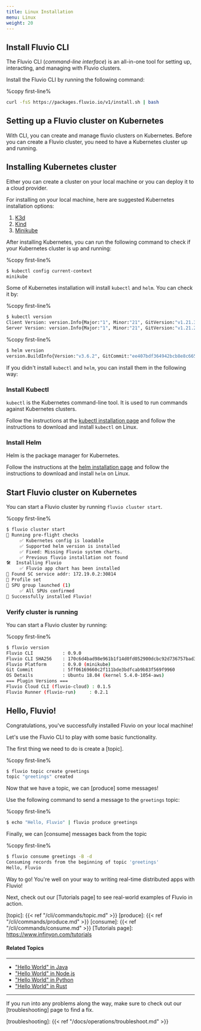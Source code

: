 ```yaml
---
title: Linux Installation
menu: Linux
weight: 20
---
```


## Install Fluvio CLI

The Fluvio CLI (_command-line interface_) is an all-in-one tool for setting up, interacting, and managing with Fluvio clusters.

Install the Fluvio CLI by running the following command:

%copy first-line%
```bash
curl -fsS https://packages.fluvio.io/v1/install.sh | bash
```

## Setting up a Fluvio cluster on Kubernetes

With CLI, you can create and manage fluvio clusters on Kubernetes.  Before you can create a Fluvio cluster, you need to have a Kubernetes cluster up and running.

## Installing Kubernetes cluster

Either you can create a cluster on your local machine or you can deploy it to a cloud provider.

For installing on your local machine, here are suggested Kubernetes installation options:

1) [K3d](https://k3d.io)
2) [Kind](https://kind.sigs.k8s.io)
3) [Minikube](https://minikube.sigs.k8s.io/docs/start/)

After installing Kubernetes, you can run the following command to check if your Kubernetes cluster is up and running:

%copy first-line%
```bash
$ kubectl config current-context
minikube
```

Some of Kubernetes installation will install `kubectl` and `helm`.  You can check it by:

%copy first-line%
```bash
$ kubectl version
Client Version: version.Info{Major:"1", Minor:"21", GitVersion:"v1.21.3", GitCommit:"ca643a4d1f7bfe34773c74f79527be4afd95bf39", GitTreeState:"clean", BuildDate:"2021-07-15T21:04:39Z", GoVersion:"go1.16.6", Compiler:"gc", Platform:"linux/amd64"}
Server Version: version.Info{Major:"1", Minor:"21", GitVersion:"v1.21.2", GitCommit:"092fbfbf53427de67cac1e9fa54aaa09a28371d7", GitTreeState:"clean", BuildDate:"2021-06-16T12:53:14Z", GoVersion:"go1.16.5", Compiler:"gc", Platform:"linux/amd64"}
```

%copy first-line%
```bash
$ helm version
version.BuildInfo{Version:"v3.6.2", GitCommit:"ee407bdf364942bcb8e8c665f82e15aa28009b71", GitTreeState:"clean", GoVersion:"go1.16.5"}
```

If you didn't install `kubectl` and `helm`, you can install them in the following way:

### Install Kubectl

`kubectl` is the Kubernetes command-line tool. It is used to run commands against Kubernetes clusters.

Follow the instructions at the [kubectl installation page] and follow the instructions to download and install `kubectl` on Linux.

[kubectl installation page]: https://kubernetes.io/docs/tasks/tools/install-kubectl-linux/ 

### Install Helm

Helm is the package manager for Kubernetes. 

Follow the instructions at the [helm installation page] and follow the instructions to download and install `helm` on Linux.

[helm installation page]: https://v3.helm.sh/docs/intro/install/ 

## Start Fluvio cluster on Kubernetes

You can start a Fluvio cluster by running `fluvio cluster start`.

%copy first-line%
```bash
$ fluvio cluster start
📝 Running pre-flight checks
     ✅ Kubernetes config is loadable
     ✅ Supported helm version is installed
     ✅ Fixed: Missing Fluvio system charts.
     ✅ Previous fluvio installation not found
🛠️  Installing Fluvio
     ✅ Fluvio app chart has been installed
🔎 Found SC service addr: 172.19.0.2:30814
👤 Profile set
🤖 SPU group launched (1)
     ✅ All SPUs confirmed
🎯 Successfully installed Fluvio!
```

### Verify cluster is running

You can start a Fluvio cluster by running:

%copy first-line%
```bash
$ fluvio version
Fluvio CLI           : 0.9.0
Fluvio CLI SHA256    : 170c6d4bad98e961b1f14d0fd052900dcbc92d736757bad3c7dcae2095151861
Fluvio Platform      : 0.9.0 (minikube)
Git Commit           : 5ff06169660c2f111bde3bdfcab9b83f569f9960
OS Details           : Ubuntu 18.04 (kernel 5.4.0-1054-aws)
=== Plugin Versions ===
Fluvio Cloud CLI (fluvio-cloud) : 0.1.5
Fluvio Runner (fluvio-run)     : 0.2.1
```

## Hello, Fluvio!

Congratulations, you've successfully installed Fluvio on your local machine! 

Let's use the Fluvio CLI to play with some basic functionality.

The first thing we need to do is create a [topic].

%copy first-line%
```bash
$ fluvio topic create greetings
topic "greetings" created
```

Now that we have a topic, we can [produce] some messages!

Use the following command to send a message to the `greetings` topic:

%copy first-line%
```bash
$ echo "Hello, Fluvio" | fluvio produce greetings
```

Finally, we can [consume] messages back from the topic

%copy first-line%
```bash
$ fluvio consume greetings -B -d
Consuming records from the beginning of topic 'greetings'
Hello, Fluvio
```

Way to go! You're well on your way to writing real-time distributed apps with Fluvio!

Next, check out our [Tutorials page] to see real-world examples of Fluvio in action.

[topic]: {{< ref "/cli/commands/topic.md" >}}
[produce]: {{< ref "/cli/commands/produce.md" >}}
[consume]: {{< ref "/cli/commands/consume.md" >}}
[Tutorials page]: https://www.infinyon.com/tutorials 

#### Related Topics
----------------

- ["Hello World" in Java](https://www.infinyon.com/tutorials/java/hello-world/)
- ["Hello World" in Node.js](https://www.infinyon.com/tutorials/node/hello-world/)
- ["Hello World" in Python](https://www.infinyon.com/tutorials/python/hello-world/)
- ["Hello World" in Rust](https://www.infinyon.com/tutorials/rust/hello-world/)

---

If you run into any problems along the way, make sure to check out our [troubleshooting]
page to find a fix.

[troubleshooting]: {{< ref "/docs/operations/troubleshoot.md" >}}
